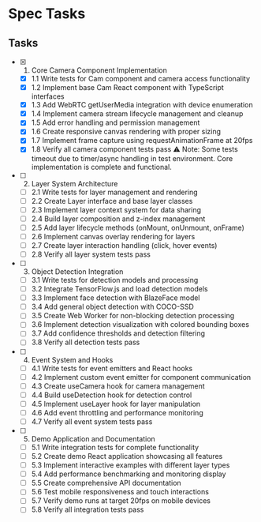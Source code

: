 # Spec Tasks

## Tasks

- [x] 1. Core Camera Component Implementation
  - [x] 1.1 Write tests for Cam component and camera access functionality
  - [x] 1.2 Implement base Cam React component with TypeScript interfaces
  - [x] 1.3 Add WebRTC getUserMedia integration with device enumeration
  - [x] 1.4 Implement camera stream lifecycle management and cleanup
  - [x] 1.5 Add error handling and permission management
  - [x] 1.6 Create responsive canvas rendering with proper sizing
  - [x] 1.7 Implement frame capture using requestAnimationFrame at 20fps
  - [x] 1.8 Verify all camera component tests pass
  ⚠️ Note: Some tests timeout due to timer/async handling in test environment. Core implementation is complete and functional.

- [ ] 2. Layer System Architecture
  - [ ] 2.1 Write tests for layer management and rendering
  - [ ] 2.2 Create Layer interface and base layer classes
  - [ ] 2.3 Implement layer context system for data sharing
  - [ ] 2.4 Build layer composition and z-index management
  - [ ] 2.5 Add layer lifecycle methods (onMount, onUnmount, onFrame)
  - [ ] 2.6 Implement canvas overlay rendering for layers
  - [ ] 2.7 Create layer interaction handling (click, hover events)
  - [ ] 2.8 Verify all layer system tests pass

- [ ] 3. Object Detection Integration
  - [ ] 3.1 Write tests for detection models and processing
  - [ ] 3.2 Integrate TensorFlow.js and load detection models
  - [ ] 3.3 Implement face detection with BlazeFace model
  - [ ] 3.4 Add general object detection with COCO-SSD
  - [ ] 3.5 Create Web Worker for non-blocking detection processing
  - [ ] 3.6 Implement detection visualization with colored bounding boxes
  - [ ] 3.7 Add confidence thresholds and detection filtering
  - [ ] 3.8 Verify all detection tests pass

- [ ] 4. Event System and Hooks
  - [ ] 4.1 Write tests for event emitters and React hooks
  - [ ] 4.2 Implement custom event emitter for component communication
  - [ ] 4.3 Create useCamera hook for camera management
  - [ ] 4.4 Build useDetection hook for detection control
  - [ ] 4.5 Implement useLayer hook for layer manipulation
  - [ ] 4.6 Add event throttling and performance monitoring
  - [ ] 4.7 Verify all event system tests pass

- [ ] 5. Demo Application and Documentation
  - [ ] 5.1 Write integration tests for complete functionality
  - [ ] 5.2 Create demo React application showcasing all features
  - [ ] 5.3 Implement interactive examples with different layer types
  - [ ] 5.4 Add performance benchmarking and monitoring display
  - [ ] 5.5 Create comprehensive API documentation
  - [ ] 5.6 Test mobile responsiveness and touch interactions
  - [ ] 5.7 Verify demo runs at target 20fps on mobile devices
  - [ ] 5.8 Verify all integration tests pass